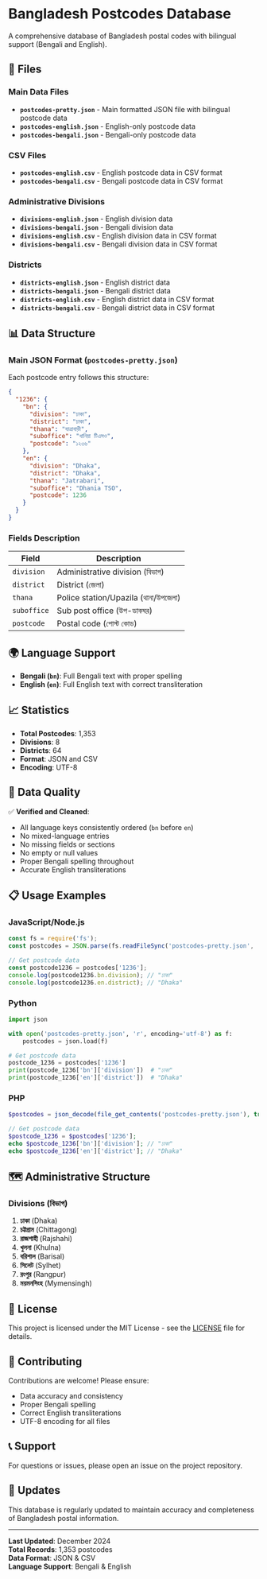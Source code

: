 # Bangladesh Postcodes Database

A comprehensive database of Bangladesh postal codes with bilingual support (Bengali and English).

## 📁 Files

### Main Data Files
- **`postcodes-pretty.json`** - Main formatted JSON file with bilingual postcode data
- **`postcodes-english.json`** - English-only postcode data
- **`postcodes-bengali.json`** - Bengali-only postcode data

### CSV Files
- **`postcodes-english.csv`** - English postcode data in CSV format
- **`postcodes-bengali.csv`** - Bengali postcode data in CSV format

### Administrative Divisions
- **`divisions-english.json`** - English division data
- **`divisions-bengali.json`** - Bengali division data
- **`divisions-english.csv`** - English division data in CSV format
- **`divisions-bengali.csv`** - Bengali division data in CSV format

### Districts
- **`districts-english.json`** - English district data
- **`districts-bengali.json`** - Bengali district data
- **`districts-english.csv`** - English district data in CSV format
- **`districts-bengali.csv`** - Bengali district data in CSV format

## 📊 Data Structure

### Main JSON Format (`postcodes-pretty.json`)

Each postcode entry follows this structure:

```json
{
  "1236": {
    "bn": {
      "division": "ঢাকা",
      "district": "ঢাকা", 
      "thana": "যাত্রাবাড়ী",
      "suboffice": "ধানিয়া টিএসও",
      "postcode": "১২৩৬"
    },
    "en": {
      "division": "Dhaka",
      "district": "Dhaka",
      "thana": "Jatrabari",
      "suboffice": "Dhania TSO",
      "postcode": 1236
    }
  }
}
```

### Fields Description

| Field | Description |
|-------|-------------|
| `division` | Administrative division (বিভাগ) |
| `district` | District (জেলা) |
| `thana` | Police station/Upazila (থানা/উপজেলা) |
| `suboffice` | Sub post office (উপ-ডাকঘর) |
| `postcode` | Postal code (পোস্ট কোড) |

## 🌍 Language Support

- **Bengali (`bn`)**: Full Bengali text with proper spelling
- **English (`en`)**: Full English text with correct transliteration

## 📈 Statistics

- **Total Postcodes**: 1,353
- **Divisions**: 8
- **Districts**: 64
- **Format**: JSON and CSV
- **Encoding**: UTF-8

## 🔧 Data Quality

✅ **Verified and Cleaned**:
- All language keys consistently ordered (`bn` before `en`)
- No mixed-language entries
- No missing fields or sections
- No empty or null values
- Proper Bengali spelling throughout
- Accurate English transliterations

## 📋 Usage Examples

### JavaScript/Node.js
```javascript
const fs = require('fs');
const postcodes = JSON.parse(fs.readFileSync('postcodes-pretty.json', 'utf8'));

// Get postcode data
const postcode1236 = postcodes['1236'];
console.log(postcode1236.bn.division); // "ঢাকা"
console.log(postcode1236.en.district); // "Dhaka"
```

### Python
```python
import json

with open('postcodes-pretty.json', 'r', encoding='utf-8') as f:
    postcodes = json.load(f)

# Get postcode data
postcode_1236 = postcodes['1236']
print(postcode_1236['bn']['division'])  # "ঢাকা"
print(postcode_1236['en']['district'])  # "Dhaka"
```

### PHP
```php
$postcodes = json_decode(file_get_contents('postcodes-pretty.json'), true);

// Get postcode data
$postcode_1236 = $postcodes['1236'];
echo $postcode_1236['bn']['division']; // "ঢাকা"
echo $postcode_1236['en']['district']; // "Dhaka"
```

## 🗺️ Administrative Structure

### Divisions (বিভাগ)
1. **ঢাকা** (Dhaka)
2. **চট্টগ্রাম** (Chittagong)
3. **রাজশাহী** (Rajshahi)
4. **খুলনা** (Khulna)
5. **বরিশাল** (Barisal)
6. **সিলেট** (Sylhet)
7. **রংপুর** (Rangpur)
8. **ময়মনসিংহ** (Mymensingh)

## 📝 License

This project is licensed under the MIT License - see the [LICENSE](LICENSE) file for details.

## 🤝 Contributing

Contributions are welcome! Please ensure:
- Data accuracy and consistency
- Proper Bengali spelling
- Correct English transliterations
- UTF-8 encoding for all files

## 📞 Support

For questions or issues, please open an issue on the project repository.

## 🔄 Updates

This database is regularly updated to maintain accuracy and completeness of Bangladesh postal information.

---

**Last Updated**: December 2024  
**Total Records**: 1,353 postcodes  
**Data Format**: JSON & CSV  
**Language Support**: Bengali & English
